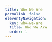 ```yaml
---
title: Who We Are
permalink: false
eleventyNavigation:
  key: who-we-are
  title: Who We Are
  order: 1
---
```

